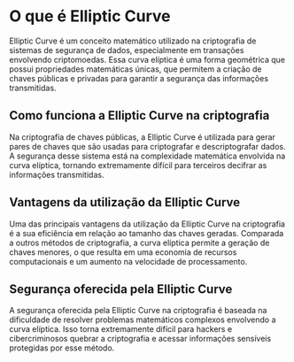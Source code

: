 # O que é Elliptic Curve

Elliptic Curve é um conceito matemático utilizado na criptografia de sistemas de segurança de dados, especialmente em transações envolvendo criptomoedas. Essa curva elíptica é uma forma geométrica que possui propriedades matemáticas únicas, que permitem a criação de chaves públicas e privadas para garantir a segurança das informações transmitidas.

## Como funciona a Elliptic Curve na criptografia

Na criptografia de chaves públicas, a Elliptic Curve é utilizada para gerar pares de chaves que são usadas para criptografar e descriptografar dados. A segurança desse sistema está na complexidade matemática envolvida na curva elíptica, tornando extremamente difícil para terceiros decifrar as informações transmitidas.

## Vantagens da utilização da Elliptic Curve

Uma das principais vantagens da utilização da Elliptic Curve na criptografia é a sua eficiência em relação ao tamanho das chaves geradas. Comparada a outros métodos de criptografia, a curva elíptica permite a geração de chaves menores, o que resulta em uma economia de recursos computacionais e um aumento na velocidade de processamento.

## Segurança oferecida pela Elliptic Curve

A segurança oferecida pela Elliptic Curve na criptografia é baseada na dificuldade de resolver problemas matemáticos complexos envolvendo a curva elíptica. Isso torna extremamente difícil para hackers e cibercriminosos quebrar a criptografia e acessar informações sensíveis protegidas por esse método.


